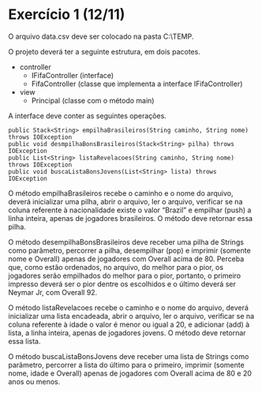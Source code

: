 # Exercício 1 (12/11)

O arquivo data.csv deve ser colocado na pasta C:\TEMP.

O projeto deverá ter a seguinte estrutura, em dois pacotes.

* controller
    * IFifaController (interface)
    * FifaController (classe que implementa a interface IFifaController)
* view
    * Principal (classe com o método main)

A interface deve conter as seguintes operações.

```
public Stack<String> empilhaBrasileiros(String caminho, String nome) throws IOException
public void desmpilhaBonsBrasileiros(Stack<String> pilha) throws IOException
public List<String> listaRevelacoes(String caminho, String nome) throws IOException
public void buscaListaBonsJovens(List<String> lista) throws IOException
```

O método empilhaBrasileiros recebe o caminho e o nome do arquivo, deverá inicializar uma pilha, abrir o arquivo, ler o arquivo, verificar se na coluna referente à nacionalidade existe o valor “Brazil” e empilhar (push) a linha inteira, apenas de jogadores brasileiros. O método deve retornar essa pilha.

O método desempilhaBonsBrasileiros deve receber uma pilha de Strings como parâmetro, percorrer a pilha, desempilhar (pop) e imprimir (somente nome e Overall) apenas de jogadores com Overall acima de 80. Perceba que, como estão ordenados, no arquivo, do melhor para o pior, os jogadores serão empilhados do melhor para o pior, portanto, o primeiro impresso deverá ser o pior dentre os escolhidos e o último deverá ser Neymar Jr, com Overall 92.

O método listaRevelacoes recebe o caminho e o nome do arquivo, deverá inicializar uma lista encadeada, abrir o arquivo, ler o arquivo, verificar se na coluna referente à idade o valor é menor ou igual a 20, e adicionar (add) à lista, a linha inteira, apenas de jogadores jovens. O método deve retornar essa lista.

O método buscaListaBonsJovens deve receber uma lista de Strings como parâmetro, percorrer a lista do último para o primeiro, imprimir (somente nome, idade e Overall) apenas de jogadores com Overall acima de 80 e 20 anos ou menos.
